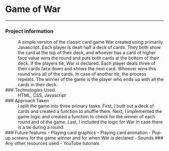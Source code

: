 # **Game of War**
---
### Project information
<dd> A simple version of the classic card game War created using primarily Javascript. Each player is dealt half a deck of cards.  They both show the card at the top of their deck, and whoever has a card of higher face value wins the round and puts both cards at the bottom of their deck. If the players tie, War is declared.  Each player deals three of their cards face down and shows the next card.  Whoever wins this round wins all of the cards. In case of another tie, the process repeats.  The winner of the game is the player who ends up with all the cards in their deck. </dd>
### Technologies Used
<dd> HTML, CSS, Javascript</dd>
### Approach Taken
<dd> I split the game into three primary tasks.  First, I built out a deck of cards and created a function to shuffle them.  Next, I implemented the game logic and created a function to check for the winner of each round and of the game.  Last, I included the logic for War in case there is a tie during a round. </dd>
### Future features
- Playing card graphics
- Playing card animation
- Pop-up screens for the game winner and for when War is declared
- Sounds
### Any other resources used
- YouTube tutorials


